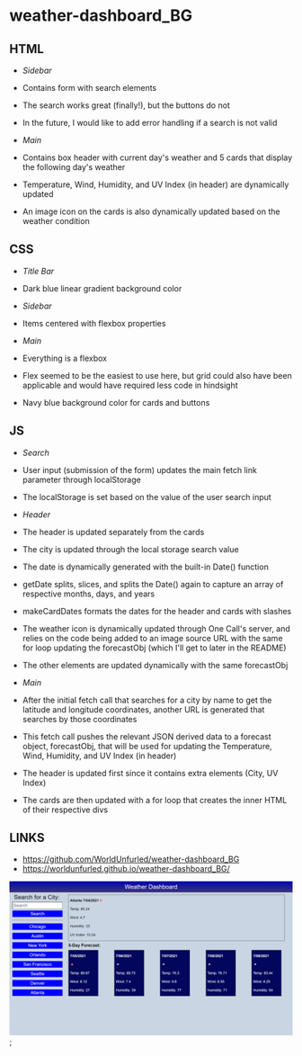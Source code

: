 # weather-dashboard_BG

## HTML
* _Sidebar_
* Contains form with search elements
* The search works great (finally!), but the buttons do not
* In the future, I would like to add error handling if a search is not valid

* _Main_
* Contains box header with current day's weather and 5 cards that display the following day's weather
* Temperature, Wind, Humidity, and UV Index (in header) are dynamically updated
* An image icon on the cards is also dynamically updated based on the weather condition

## CSS
* _Title Bar_
* Dark blue linear gradient background color

* _Sidebar_
* Items centered with flexbox properties

* _Main_
* Everything is a flexbox
* Flex seemed to be the easiest to use here, but grid could also have been applicable and would have required less code in hindsight
* Navy blue background color for cards and buttons

## JS
* _Search_
* User input (submission of the form) updates the main fetch link parameter through localStorage
* The localStorage is set based on the value of the user search input

* _Header_
* The header is updated separately from the cards
* The city is updated through the local storage search value
* The date is dynamically generated with the built-in Date() function
* getDate splits, slices, and splits the Date() again to capture an array of respective months, days, and years
* makeCardDates formats the dates for the header and cards with slashes
* The weather icon is dynamically updated through One Call's server, and relies on the code being added to an image source URL with the same for loop updating the forecastObj (which I'll get to later in the README)
* The other elements are updated dynamically with the same forecastObj

* _Main_
* After the initial fetch call that searches for a city by name to get the latitude and longitude coordinates, another URL is generated that searches by those coordinates
* This fetch call pushes the relevant JSON derived data to a forecast object, forecastObj, that will be used for updating the Temperature, Wind, Humidity, and UV Index (in header)
* The header is updated first since it contains extra elements (City, UV Index)
* The cards are then updated with a for loop that creates the inner HTML of their respective divs

## LINKS
* https://github.com/WorldUnfurled/weather-dashboard_BG
* https://worldunfurled.github.io/weather-dashboard_BG/

![screenshot](assets/images/weather_dashboard.png);
